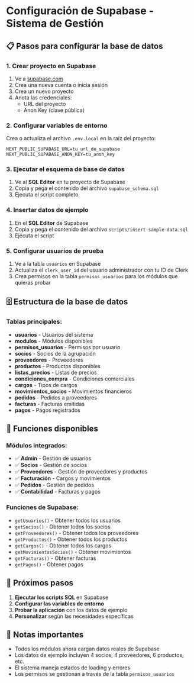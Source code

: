 # Configuración de Supabase - Sistema de Gestión

## 📋 Pasos para configurar la base de datos

### 1. Crear proyecto en Supabase
1. Ve a [supabase.com](https://supabase.com)
2. Crea una nueva cuenta o inicia sesión
3. Crea un nuevo proyecto
4. Anota las credenciales:
   - URL del proyecto
   - Anon Key (clave pública)

### 2. Configurar variables de entorno
Crea o actualiza el archivo `.env.local` en la raíz del proyecto:

```env
NEXT_PUBLIC_SUPABASE_URL=tu_url_de_supabase
NEXT_PUBLIC_SUPABASE_ANON_KEY=tu_anon_key
```

### 3. Ejecutar el esquema de base de datos
1. Ve al **SQL Editor** en tu proyecto de Supabase
2. Copia y pega el contenido del archivo `supabase_schema.sql`
3. Ejecuta el script completo

### 4. Insertar datos de ejemplo
1. En el **SQL Editor** de Supabase
2. Copia y pega el contenido del archivo `scripts/insert-sample-data.sql`
3. Ejecuta el script

### 5. Configurar usuarios de prueba
1. Ve a la tabla `usuarios` en Supabase
2. Actualiza el `clerk_user_id` del usuario administrador con tu ID de Clerk
3. Crea permisos en la tabla `permisos_usuarios` para los módulos que quieras probar

## 🗄️ Estructura de la base de datos

### Tablas principales:
- **usuarios** - Usuarios del sistema
- **modulos** - Módulos disponibles
- **permisos_usuarios** - Permisos por usuario
- **socios** - Socios de la agrupación
- **proveedores** - Proveedores
- **productos** - Productos disponibles
- **listas_precios** - Listas de precios
- **condiciones_compra** - Condiciones comerciales
- **cargos** - Tipos de cargos
- **movimientos_socios** - Movimientos financieros
- **pedidos** - Pedidos a proveedores
- **facturas** - Facturas emitidas
- **pagos** - Pagos registrados

## 🔧 Funciones disponibles

### Módulos integrados:
- ✅ **Admin** - Gestión de usuarios
- ✅ **Socios** - Gestión de socios
- ✅ **Proveedores** - Gestión de proveedores y productos
- ✅ **Facturación** - Cargos y movimientos
- ✅ **Pedidos** - Gestión de pedidos
- ✅ **Contabilidad** - Facturas y pagos

### Funciones de Supabase:
- `getUsuarios()` - Obtener todos los usuarios
- `getSocios()` - Obtener todos los socios
- `getProveedores()` - Obtener todos los proveedores
- `getProductos()` - Obtener todos los productos
- `getCargos()` - Obtener todos los cargos
- `getMovimientosSocios()` - Obtener movimientos
- `getFacturas()` - Obtener facturas
- `getPagos()` - Obtener pagos

## 🚀 Próximos pasos

1. **Ejecutar los scripts SQL** en Supabase
2. **Configurar las variables de entorno**
3. **Probar la aplicación** con los datos de ejemplo
4. **Personalizar** según las necesidades específicas

## 📝 Notas importantes

- Todos los módulos ahora cargan datos reales de Supabase
- Los datos de ejemplo incluyen 4 socios, 4 proveedores, 6 productos, etc.
- El sistema maneja estados de loading y errores
- Los permisos se gestionan a través de la tabla `permisos_usuarios`





